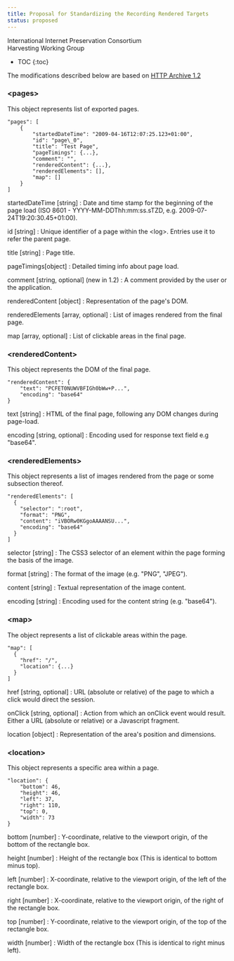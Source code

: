 ```yaml
---
title: Proposal for Standardizing the Recording Rendered Targets
status: proposed
---
```

International Internet Preservation Consortium<br/>
Harvesting Working Group

* TOC
{:toc}

The modifications described below are based on [HTTP Archive 1.2](http://www.google.com/url?q=http%3A%2F%2Fwww.softwareishard.com%2Fblog%2Fhar-12-spec%2F&sa=D&sntz=1&usg=AFQjCNESSsDv3ZkYTVkyfGPjRKpwSlr6AQ)

### \<pages\>

This object represents list of exported pages.

	"pages": [
	    {
	        "startedDateTime": "2009-04-16T12:07:25.123+01:00",
	        "id": "page\_0",
	        "title": "Test Page",
	        "pageTimings": {...},
	        "comment": "",
	        "renderedContent": {...},
	        "renderedElements": [],
	        "map": []
	    }
	]

startedDateTime [string]
: Date and time stamp for the beginning of the page load (ISO 8601 - YYYY-MM-DDThh:mm:ss.sTZD, e.g. 2009-07-24T19:20:30.45+01:00).

id [string]
: Unique identifier of a page within the \<log\>. Entries use it to refer the parent page.

title [string]
: Page title.

pageTimings[object]
: Detailed timing info about page load.

comment [string, optional] (new in 1.2)
: A comment provided by the user or the application.

renderedContent [object]
: Representation of the page's DOM.

renderedElements [array, optional]
: List of images rendered from the final page.

map [array, optional]
: List of clickable areas in the final page.


### \<renderedContent\>

This object represents the DOM of the final page.

	"renderedContent": {
	    "text": "PCFET0NUWVBFIGh0bWw+P...",
	    "encoding": "base64"
	}

text [string]
: HTML of the final page, following any DOM changes during page-load.

encoding [string, optional]
: Encoding used for response text field e.g "base64".


### \<renderedElements\>

This object represents a list of images rendered from the page or some subsection thereof.

	"renderedElements": [
	  {
	    "selector": ":root",
	    "format": "PNG",
	    "content": "iVBORw0KGgoAAAANSU...",
	    "encoding": "base64"
	  }
	]

selector [string]
: The CSS3 selector of an element within the page forming the basis of the image.

format [string]
: The format of the image (e.g. "PNG", "JPEG").

content [string]
: Textual representation of the image content.

encoding [string]
: Encoding used for the content string (e.g. "base64").


### \<map\>

The object represents a list of clickable areas within the page.

	"map": [
	  {
	    "href": "/",
	    "location": {...}
	  }
	]

href [string, optional]
: URL (absolute or relative) of the page to which a click would direct the session.

onClick [string, optional]
: Action from which an onClick event would result. Either a URL (absolute or relative) or a Javascript fragment.

location [object]
: Representation of the area's position and dimensions.


### \<location\>

This object represents a specific area within a page.

	"location": {
	    "bottom": 46,
	    "height": 46,
	    "left": 37,
	    "right": 110,
	    "top": 0,
	    "width": 73
	}

bottom [number]
: Y-coordinate, relative to the viewport origin, of the bottom of the rectangle box.

height [number]
: Height of the rectangle box (This is identical to bottom minus top).

left [number]
: X-coordinate, relative to the viewport origin, of the left of the rectangle box.

right [number]
: X-coordinate, relative to the viewport origin, of the right of the rectangle box.

top [number]
: Y-coordinate, relative to the viewport origin, of the top of the rectangle box.

width [number]
: Width of the rectangle box (This is identical to right minus left).


